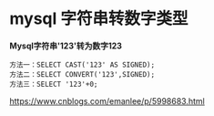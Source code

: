 # mysql 字符串转数字类型



**Mysql字符串'123'转为数字123**

```
方法一：SELECT CAST('123' AS SIGNED);
方法二：SELECT CONVERT('123',SIGNED);
方法三：SELECT '123'+0;
```



https://www.cnblogs.com/emanlee/p/5998683.html